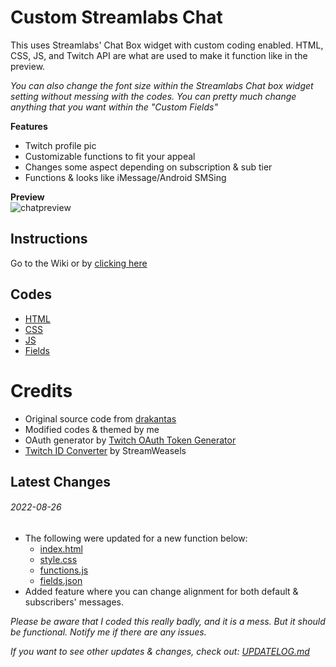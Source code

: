 # Custom Streamlabs Chat
This uses Streamlabs' Chat Box widget with custom coding enabled. HTML, CSS, JS, and Twitch API are what are used to make it function like in the preview. <br />

*You can also change the font size within the Streamlabs Chat box widget setting without messing with the codes. You can pretty much change anything that you want within the "Custom Fields"*

**Features**
- Twitch profile pic
- Customizable functions to fit your appeal
- Changes some aspect depending on subscription & sub tier
- Functions & looks like iMessage/Android SMSing

**Preview** <br/>
![chatpreview](https://cdn.discordapp.com/attachments/920180817962090516/961130530689155122/preview-chatbubbleSMS.gif)

## Instructions
Go to the Wiki or by [clicking here](https://github.com/makakiyoAnju/streamlabs-custom-chat/wiki)

## Codes
- [HTML](code/index.html)
- [CSS](code/style.css)
- [JS](code/functions.js)
- [Fields](code/fields.json)

# Credits 
- Original source code from [drakantas](https://github.com/drakantas)
- Modified codes & themed by me
- OAuth generator by [Twitch OAuth Token Generator](https://twitchapps.com/tokengen/)
- [Twitch ID Converter](https://www.streamweasels.com/tools/convert-twitch-username-to-user-id/) by StreamWeasels

## Latest Changes
###### 2022-08-26
- The following were updated for a new function below:
  - [index.html](code/index.html)
  - [style.css](code/style.css)
  - [functions.js](code/functions.js)
  - [fields.json](code/fields.json)
- Added feature where you can change alignment for both default & subscribers' messages.

*Please be aware that I coded this really badly, and it is a mess. But it should be functional. Notify me if there are any issues.*

*If you want to see other updates & changes, check out: [UPDATELOG.md](UPDATELOG.md)*
